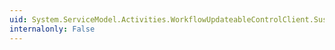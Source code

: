 ```yaml
---
uid: System.ServiceModel.Activities.WorkflowUpdateableControlClient.SuspendAsync(System.Guid,System.String)
internalonly: False
---
```

